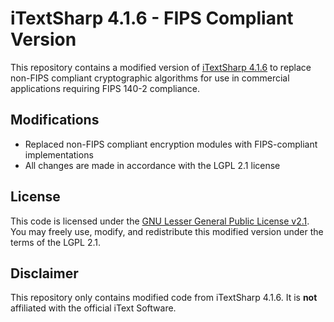 # iTextSharp 4.1.6 - FIPS Compliant Version

This repository contains a modified version of [iTextSharp 4.1.6](https://github.com/itext/itextsharp) to replace non-FIPS compliant cryptographic algorithms for use in commercial applications requiring FIPS 140-2 compliance.

## Modifications

- Replaced non-FIPS compliant encryption modules with FIPS-compliant implementations
- All changes are made in accordance with the LGPL 2.1 license

## License

This code is licensed under the [GNU Lesser General Public License v2.1](LICENSE).  
You may freely use, modify, and redistribute this modified version under the terms of the LGPL 2.1.

## Disclaimer

This repository only contains modified code from iTextSharp 4.1.6. It is **not** affiliated with the official iText Software.

